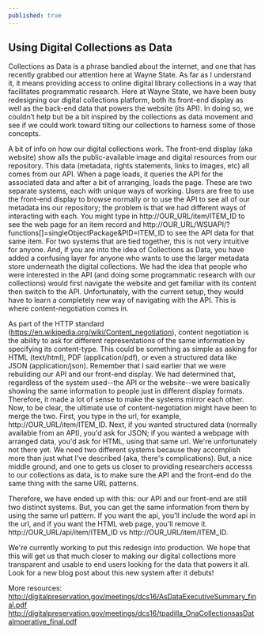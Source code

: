 ```yaml
---
published: true
---
```

## Using Digital Collections as Data

Collections as Data is a phrase bandied about the internet, and one that has recently grabbed our attention here at Wayne State. As far as I understand it, it means providing access to online digital library collections in a way that facilitates programmatic research. Here at Wayne State, we have been busy redesigning our digital collections platform, both its front-end display as well as the back-end data that powers the website (its API). In doing so, we couldn’t help but be a bit inspired by the collections as data movement and see if we could work toward tilting our collections to harness some of those concepts. 

A bit of info on how our digital collections work. The front-end display (aka website) show alls the public-available image and digital resources from our repository. This data (metadata, rights statements, links to images, etc) all comes from our API. When a page loads, it queries the API for the associated data and after a bit of arranging, loads the page. These are two separate systems, each with unique ways of working. Users are free to use the front-end display to browse normally or to use the API to see all of our metadata ins our repository; the problem is that we had different ways of interacting with each. You might type in http://OUR_URL/item/ITEM_ID to see the web page for an item record and http://OUR_URL/WSUAPI/?functions[]=singleObjectPackage&PID=ITEM_ID to see the API data for that same item. For two systems that are tied together, this is not very intuitive for anyone. And, if you are into the idea of Collections as Data, you have added a confusing layer for anyone who wants to use the larger metadata store underneath the digital collections. We had the idea that people who were interested in the API (and doing some programmatic research with our collections) would first navigate the website and get familiar with its content then switch to the API. Unfortunately, with the current setup, they would have to learn a completely new way of navigating with the API. This is where content-negotiation comes in.

As part of the HTTP standard (https://en.wikipedia.org/wiki/Content_negotiation), content negotiation is the ability to ask for different representations of the same information by specifying its content-type. This could be something as simple as asking for HTML (text/html), PDF (application/pdf), or even a structured data like JSON (application/json). Remember that I said earlier that we were rebuilding our API and our front-end display. We had determined that, regardless of the system used--the API or the website--we were basically showing the same information to people just in different display formats. Therefore, it made a lot of sense to make the systems mirror each other. Now, to be clear, the ultimate use of content-negotiation might have been to merge the two. First, you type in the url, for example, http://OUR_URL/item/ITEM_ID. Next, if you wanted structured data (normally available from an API), you'd ask for JSON; if you wanted a webpage with arranged data, you'd ask for HTML, using that same url. We're unfortunately not there yet. We need two different systems because they accomplish more than just what I've described (aka, there's complications). But, a nice middle ground, and one to gets us closer to providing researchers accesss to our collections as data, is to make sure the API and the front-end do the same thing with the same URL patterns.

Therefore, we have ended up with this: our API and our front-end are still two distinct systems. But, you can get the same information from them by using the same url pattern. If you want the api, you'll include the word api in the url, and if you want the HTML web page, you'll remove it. http://OUR_URL/api/item/ITEM_ID vs http://OUR_URL/item/ITEM_ID.

We're currently working to put this redesign into production. We hope that this will get us that much closer to making our digital collections more transparent and usable to end users looking for the data that powers it all. Look for a new blog post about this new system after it debuts!


More resources:
http://digitalpreservation.gov/meetings/dcs16/AsDataExecutiveSummary_final.pdf
http://digitalpreservation.gov/meetings/dcs16/tpadilla_OnaCollectionsasDataImperative_final.pdf
